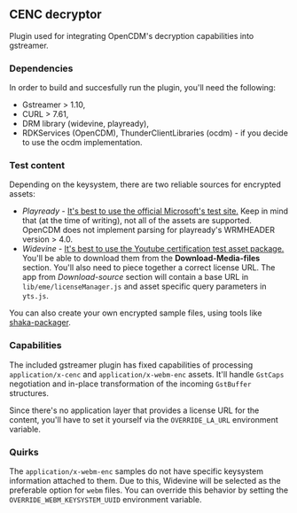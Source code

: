 ## CENC decryptor
Plugin used for integrating OpenCDM's decryption capabilities into gstreamer.

### Dependencies
In order to build and succesfully run the plugin, you'll need the following:
- Gstreamer > 1.10,
- CURL > 7.61, 
- DRM library (widevine, playready),
- RDKServices (OpenCDM), ThunderClientLibraries (ocdm) - if you decide to use the ocdm implementation.

### Test content
Depending on the keysystem, there are two reliable sources for encrypted assets:
- *Playready* - [It's best to use the official Microsoft's test site.](https://testweb.playready.microsoft.com/Content/Content3X) Keep in mind that (at the time of writing), not all of the assets are supported. OpenCDM does not implement parsing for playready's WRMHEADER version > 4.0.
- *Widevine* - [It's best to use the Youtube certification test asset package.](https://ytlr-cert.appspot.com/latest/main.html?&test_type=encryptedmedia-test#1634555875127) You'll be able to download them from the **Download-Media-files** section. You'll also need to piece together a correct license URL. The app from *Download-source* section will contain a base URL in `lib/eme/licenseManager.js` and asset specific query parameters in `yts.js`.

You can also create your own encrypted sample files, using tools like [shaka-packager](https://github.com/google/shaka-packager).

### Capabilities
The included gstreamer plugin has fixed capabilities of processing `application/x-cenc` and `application/x-webm-enc` assets. It'll handle `GstCaps` negotiation and in-place transformation of the incoming `GstBuffer` structures. 

Since there's no application layer that provides a license URL for the content, you'll have to set it yourself via the `OVERRIDE_LA_URL` environment variable. 

### Quirks

The `application/x-webm-enc` samples do not have specific keysystem information attached to them. Due to this, Widevine will be selected as the preferable option for `webm` files. You can override this behavior by setting the `OVERRIDE_WEBM_KEYSYSTEM_UUID` environment variable.
